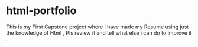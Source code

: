 # html-portfolio
This is my First Capstone project where i have made my Resume using just the knowledge of Html , Pls review it and tell what else i can do to improve it .
